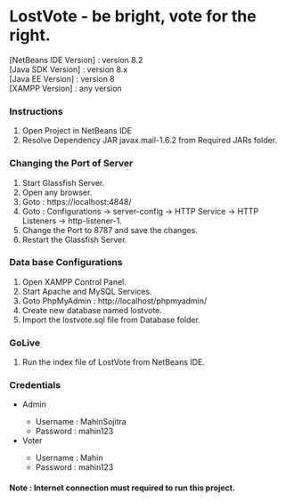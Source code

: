 # LostVote - be bright, vote for the right.

[NetBeans IDE Version] : version 8.2 <br>
[Java SDK Version] : version 8.x <br>
[Java EE Version] : version 8 <br>
[XAMPP Version] : any version <br>

<h3>Instructions</h3>
<ol>
    <li>Open Project in NetBeans IDE</li>
    <li>Resolve Dependency JAR javax.mail-1.6.2 from Required JARs folder.</li>
</ol>

<h3>Changing the Port of Server</h3>
<ol>
    <li>Start Glassfish Server.</li>
    <li>Open any browser.</li>
    <li>Goto : https://localhost:4848/</li>
    <li>Goto : Configurations -> server-config -> HTTP Service -> HTTP Listeners -> http-listener-1.</li>
    <li>Change the Port to 8787 and save the changes.</li>
    <li>Restart the Glassfish Server.</li>
</ol>

<h3>Data base Configurations</h3>
<ol>
    <li>Open XAMPP Control Panel.</li>
    <li>Start Apache and MySQL Services.</li>
    <li>Goto PhpMyAdmin : http://localhost/phpmyadmin/</li>
    <li>Create new database named lostvote.</li>
    <li>Import the lostvote.sql file from Database folder.</li>
</ol>

<h3>GoLive</h3>
<ol>
    <li>Run the index file of LostVote from NetBeans IDE.</li>
</ol>

<h3>Credentials</h3>
<ul>
    <li>Admin</li>
    <ul>
        <li>Username : MahinSojitra</li>
        <li>Password : mahin123</li>
    </ul>
    <li>Voter</li>
    <ul>
        <li>Username : Mahin</li>
        <li>Password : mahin123</li>
    </ul>
</ul>

#### Note : Internet connection must required to run this project.